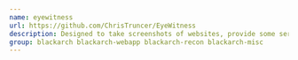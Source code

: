 ```yaml
---
name: eyewitness
url: https://github.com/ChrisTruncer/EyeWitness
description: Designed to take screenshots of websites, provide some server header info, and identify default credentials if possible.
group: blackarch blackarch-webapp blackarch-recon blackarch-misc
---
```

